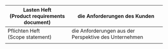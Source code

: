 


| Lasten Heft<br>(Product requirements document) | die Anforderungen des Kunden                          |
| ---------------------------------------------- | ----------------------------------------------------- |
| Pflichten Heft<br>(Scope statement)            | die Anforderungen aus der Perspektive des Unternehmen |
|                                                |                                                       |

